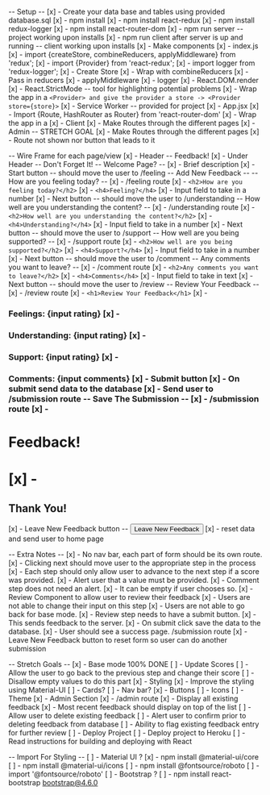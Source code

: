 -- Setup --
    [x] - Create your data base and tables using provided database.sql
    [x] - npm install
    [x] - npm install react-redux
    [x] - npm install redux-logger
    [x] - npm install react-router-dom
    [x] - npm run server -- project working upon installs
        [x] - npm run client after server is up and running -- client working upon installs
    [x] - Make components
        [x] - index.js
            [x] - import {createStore, combineReducers, applyMiddleware} from 'redux';
            [x] - import {Provider} from 'react-redux';
            [x] - import logger from 'redux-logger';
            [x] - Create Store
                [x] - Wrap with combineReducers
                    [x] - Pass in reducers
                [x] - applyMiddleware
                    [x] - logger
            [x] - React.DOM.render
                [x] - React.StrictMode -- tool for highlighting potential problems
                [x] - Wrap the app in a `<Provider> and give the provider a store -> <Provider store={store}>`
                [x] - Service Worker -- provided for project
            [x] - App.jsx
                [x] - Import {Route, HashRouter as Router} from 'react-router-dom'
                [x] - Wrap the app in a <Router>
                [x] - Client
                    [x] - Make Routes through the different pages
                [x] - Admin -- STRETCH GOAL
                    [x] - Make Routes through the different pages
                    [x] - Route not shown nor button that leads to it

-- Wire Frame for each page/view
    [x] - Header -- Feedback!
        [x] - Under Header -- Don't Forget It!
    -- Welcome Page? --
        [x] - Brief description
        [x] - Start button -- should move the user to /feeling
    -- Add New Feedback --
        -- How are you feeling today? --
            [x] - /feeling route
            [x] - `<h2>How are you feeling today?</h2>`
            [x] - `<h4>Feeling?</h4>`
            [x] - Input field to take in a number
            [x] - Next button -- should move the user to /understanding
        -- How well are you understanding the content? --
            [x] - /understanding route
            [x] - `<h2>How well are you understanding the content?</h2>`
            [x] - `<h4>Understanding?</h4>`
            [x] - Input field to take in a number
            [x] - Next button -- should move the user to /support
        -- How well are you being supported? --
            [x] - /support route
            [x] - `<h2>How well are you being supported?</h2>`
            [x] - `<h4>Support?</h4>`
            [x] - Input field to take in a number
            [x] - Next button -- should move the user to /comment
        -- Any comments you want to leave? --
            [x] - /comment route
            [x] - `<h2>Any comments you want to leave?</h2>`
            [x] - `<h4>Comments</h4>`
            [x] - Input field to take in text
            [x] - Next button -- should move the user to /review
        -- Review Your Feedback --
            [x] - /review route
            [x] - `<h1>Review Your Feedback</h1>`
                [x] - <h3>Feelings: {input rating}
                [x] - <h3>Understanding: {input rating}
                [x] - <h3>Support: {input rating}
                [x] - <h3>Comments: {input comments}
            [x] - Submit button
                [x] - On submit send data to the database
                [x] - Send user to /submission route
        -- Save The Submission --
            [x] - /submission route
            [x] - <h1>Feedback!<h1>
            [x] - <h2>Thank You!</h2>
            [x] - Leave New Feedback button -- <button>Leave New Feedback</button>
                [x] - reset data and send user to home page

-- Extra Notes --
    [x] - No nav bar, each part of form should be its own route.
        [x] - Clicking next should move user to the appropriate step in the process
    [x] - Each step should only allow user to advance to the next step if a score was provided.
        [x] - Alert user that a value must be provided.
    [x] - Comment step does not need an alert.
        [x] - It can be empty if user chooses so.
    [x] - Review Component to allow user to review their feedback
        [x] - Users are not able to change their input on this step
        [x] - Users are not able to go back for base mode.
    [x] - Review step needs to have a submit button.
        [x] - This sends feedback to the server.
        [x] - On submit click save the data to the database.
        [x] - User should see a success page. /submission route
            [x] - Leave New Feedback button to reset form so user can do another submission




-- Stretch Goals --
    [x] - Base mode 100% DONE
    [ ] - Update Scores
        [ ] - Allow the user to go back to the previous step and change their score
            [ ] - Disallow empty values to do this part
    [x] - Styling
        [x] - Improve the styling using Material-UI
            [ ] - Cards?
            [ ] - Nav bar?
            [x] - Buttons
            [ ] - Icons
            [ ] - Theme
    [x] - Admin Section
        [x] - /admin route
            [x] - Display all existing feedback
            [x] - Most recent feedback should display on top of the list
            [ ] - Allow user to delete existing feedback
                [ ] - Alert user to confirm prior to deleting feedback from database
            [ ] - Ability to flag existing feedback entry for further review
    [ ] - Deploy Project
        [ ] - Deploy project to Heroku
            [ ] - Read instructions for building and deploying with React

-- Import For Styling --
    [ ] - Material UI ?
        [x] - npm install @material-ui/core
        [ ] - npm install @material-ui/icons
        [ ] - npm install @fontsource/roboto
            [ ] - import '@fontsource/roboto'
    [ ] - Bootstrap ?
        [ ] - npm install react-bootstrap bootstrap@4.6.0
